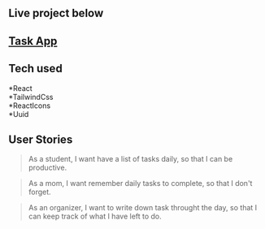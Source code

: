 ## Live project below

## [Task App](https://jasminvillatoro.github.io/Tasks/)

## Tech used

\*React  
\*TailwindCss  
\*ReactIcons  
\*Uuid

## User Stories

> As a student, I want have a list of tasks daily, so that I can be productive.

> As a mom, I want remember daily tasks to complete, so that I don't forget.

> As an organizer, I want to write down task throught the day, so that I can keep track of what I have left to do.
